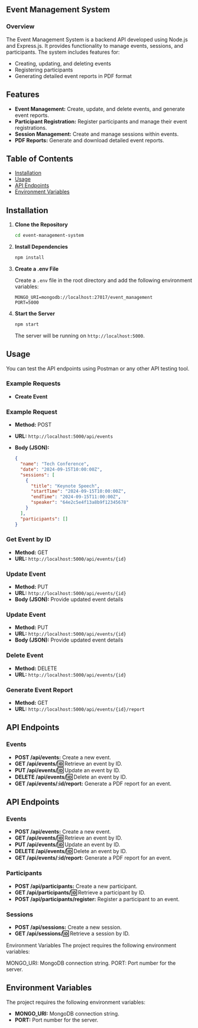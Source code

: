 ## Event Management System

### Overview
The Event Management System is a backend API developed using Node.js and Express.js. It provides functionality to manage events, sessions, and participants. The system includes features for:

- Creating, updating, and deleting events
- Registering participants
- Generating detailed event reports in PDF format


## Features

- **Event Management:** Create, update, and delete events, and generate event reports.
- **Participant Registration:** Register participants and manage their event registrations.
- **Session Management:** Create and manage sessions within events.
- **PDF Reports:** Generate and download detailed event reports.

## Table of Contents

- [Installation](#installation)
- [Usage](#usage)
- [API Endpoints](#api-endpoints)
- [Environment Variables](#environment-variables)



## Installation

1. **Clone the Repository**

    ```bash
    cd event-management-system
    ```

2. **Install Dependencies**

    ```bash
    npm install
    ```

3. **Create a .env File**

    Create a `.env` file in the root directory and add the following environment variables:

    ```plaintext
    MONGO_URI=mongodb://localhost:27017/event_management
    PORT=5000
    ```

4. **Start the Server**

    ```bash
    npm start
    ```

    The server will be running on `http://localhost:5000`.

## Usage

You can test the API endpoints using Postman or any other API testing tool.

### Example Requests

- **Create Event**


### Example Request

- **Method:** POST
- **URL:** `http://localhost:5000/api/events`
- **Body (JSON):**

  ```json
  {
    "name": "Tech Conference",
    "date": "2024-09-15T10:00:00Z",
    "sessions": [
      {
        "title": "Keynote Speech",
        "startTime": "2024-09-15T10:00:00Z",
        "endTime": "2024-09-15T11:00:00Z",
        "speaker": "64e2c5e4f13a8b9f12345678"
      }
    ],
    "participants": []
  }

### Get Event by ID

- **Method:** GET
- **URL:** `http://localhost:5000/api/events/{id}`

### Update Event

- **Method:** PUT
- **URL:** `http://localhost:5000/api/events/{id}`
- **Body (JSON):** Provide updated event details

### Update Event

- **Method:** PUT
- **URL:** `http://localhost:5000/api/events/{id}`
- **Body (JSON):** Provide updated event details

### Delete Event

- **Method:** DELETE
- **URL:** `http://localhost:5000/api/events/{id}`

### Generate Event Report

- **Method:** GET
- **URL:** `http://localhost:5000/api/events/{id}/report`

## API Endpoints

### Events

- **POST /api/events:** Create a new event.
- **GET /api/events/:id:** Retrieve an event by ID.
- **PUT /api/events/:id:** Update an event by ID.
- **DELETE /api/events/:id:** Delete an event by ID.
- **GET /api/events/:id/report:** Generate a PDF report for an event.


## API Endpoints

### Events
- **POST /api/events:** Create a new event.
- **GET /api/events/:id:** Retrieve an event by ID.
- **PUT /api/events/:id:** Update an event by ID.
- **DELETE /api/events/:id:** Delete an event by ID.
- **GET /api/events/:id/report:** Generate a PDF report for an event.

### Participants
- **POST /api/participants:** Create a new participant.
- **GET /api/participants/:id:** Retrieve a participant by ID.
- **POST /api/participants/register:** Register a participant to an event.

### Sessions
- **POST /api/sessions:** Create a new session.
- **GET /api/sessions/:id:** Retrieve a session by ID.

Environment Variables
The project requires the following environment variables:

MONGO_URI: MongoDB connection string.
PORT: Port number for the server.



## Environment Variables

The project requires the following environment variables:

- **MONGO_URI:** MongoDB connection string.
- **PORT:** Port number for the server.
